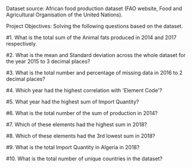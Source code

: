 Dataset source: African food production dataset (FAO website, Food and Agricultural Organisation of the United Nations).

Project Objectives: Solving the following questions based on the dataset.

#1. What is the total sum of the Animal fats produced in 2014 and 2017 respectively.

#2. What is the mean and Standard deviation across the whole dataset for the year 2015 to 3 decimal places?

#3. What is the total number and percentage of missing data in 2016 to 2 decimal places?

#4. Which year had the highest correlation with 'Element Code'?

#5. What year had the highest sum of Import Quantity?

#6. What is the total number of the sum of production in 2014?

#7. Which of these elements had the highest sum in 2018?

#8. Which of these elements had the 3rd lowest sum in 2018?

#9. What is the total Import Quantity in Algeria in 2018?

#10. What is the total number of unique countries in the dataset?
